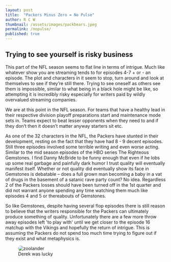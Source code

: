 ```yaml
---
layout: post
title:  "Packers Minus Zero = No Pulse"
author: R C W
thumbnail: /assets/images/packbears.jpeg
permalink: /nopulse/
published: true
---
```


## Trying to see yourself is risky business

This part of the NFL season seems to flat line in terms of intrigue.  Much like whatever show you are streaming tends to for episodes 4-7 + or - an episode. The plot and characters in it seem to stop, turn around and look at themselves to see if they’re still there.  Trying to see oneself as others see them is impossible, similar to what being in a black hole might be like, so attempting it is incredibly risky especially for writers paid by wildly overvalued streaming companies.

We are at this point in the NFL season.  For teams that have a healthy lead in their respective division playoff preparations start and maintenance mode sets in.  Teams expect to beat lesser opponents when they need to and if they don’t then it doesn’t matter anyway starters sit etc. 

As one of the 32 characters in the NFL, the Packers have stunted in their development, resting on the fact that they have had 8 - 9 decent episodes.  Still three episodes involved some terrible writing and even worse acting. Similar to the mid season episodes of the HBO series The Righteous Gemstones.  I find Danny McBride to be funny enough that even if he lobs up some real garbage and painfully dark humor I trust quality will eventually manifest itself.  Whether or not quality did eventually show its face in Gemstones is debatable – does a full grown man becoming a baby in a vat of drugs in the basement of a satanic rave party count? No idea.  Regardless 2 of the Packers losses should have been turned off in the 1st quarter and did not warrant anyone spending any time watching them much like episodes 4 and 5 or thereabouts of Gemstones.

So like Gemstones, despite having several flop episodes there is still reason to believe that the writers responsible for the Packers can ultimately produce something of quality.  Unfortunately there are a few more throw away episodes left 'to play with' until we get closer to the episode 16 matchup with the Vikings and hopefully the return of intrigue.  This is assuming the Packers do not spend too much time trying to figure out if they exist and what metaphysics is.
<figure style= "position:relative">
  <img src='https://media.giphy.com/media/C7olQswvzSwAE/giphy.gif' alt="zoolander" style="border-radius: 8px">
<figcaption>Derek was lucky<figcaption>







